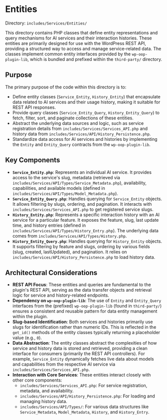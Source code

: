 # Entities

Directory: `includes/Services/Entities/`

This directory contains PHP classes that define entity representations and query mechanisms for AI services and their interaction histories. These entities are primarily designed for use with the WordPress REST API, providing a structured way to access and manage service-related data. The classes implement common entity interfaces provided by the `wp-oop-plugin-lib`, which is bundled and prefixed within the `third-party/` directory.

## Purpose

The primary purpose of the code within this directory is to:

- Define entity classes (`Service_Entity`, `History_Entity`) that encapsulate data related to AI services and their usage history, making it suitable for REST API responses.
- Provide query classes (`Service_Entity_Query`, `History_Entity_Query`) to fetch, filter, sort, and paginate collections of these entities.
- Abstract the underlying data sources and logic, such as service registration details from `includes/Services/Services_API.php` and history data from `includes/Services/API/History_Persistence.php`.
- Standardize data access for AI services and histories by implementing the `Entity` and `Entity_Query` contracts from the `wp-oop-plugin-lib`.

## Key Components

- **`Service_Entity.php`**: Represents an individual AI service. It provides access to the service's slug, metadata (retrieved via `includes/Services/API/Types/Service_Metadata.php`), availability, capabilities, and available models (defined in `includes/Services/API/Types/Model_Metadata.php`).
- **`Service_Entity_Query.php`**: Handles querying for `Service_Entity` objects. It allows filtering by slugs, ordering, and pagination. It interacts with `includes/Services/Services_API.php` to get registered service slugs.
- **`History_Entity.php`**: Represents a specific interaction history with an AI service for a particular feature. It exposes the feature, slug, last update time, and history entries (defined in `includes/Services/API/Types/History_Entry.php`). The underlying data comes from `includes/Services/API/Types/History.php`.
- **`History_Entity_Query.php`**: Handles querying for `History_Entity` objects. It supports filtering by feature and slugs, ordering by various fields (slug, created, lastUpdated), and pagination. It relies on `includes/Services/API/History_Persistence.php` to load history data.

## Architectural Considerations

- **REST API Focus**: These entities and queries are fundamental to the plugin's REST API, serving as the data transfer objects and retrieval logic for service and history-related endpoints.
- **Dependency on `wp-oop-plugin-lib`**: The use of `Entity` and `Entity_Query` interfaces from the (prefixed) `wp-oop-plugin-lib` (found in `third-party/`) ensures a consistent and reusable pattern for data entity management within the plugin.
- **Slug-based Identification**: Both services and histories primarily use slugs for identification rather than numeric IDs. This is reflected in the `get_id()` methods of the entity classes typically returning a placeholder value (e.g., `0`).
- **Data Abstraction**: The entity classes abstract the complexities of how service and history data is stored and retrieved, providing a clean interface for consumers (primarily the REST API controllers). For example, `Service_Entity` dynamically fetches live data about models and capabilities from the respective AI service via `includes/Services/Services_API.php`.
- **Interaction with Core Services**: These entities interact closely with other core components:
    - `includes/Services/Services_API.php`: For service registration, metadata, and availability.
    - `includes/Services/API/History_Persistence.php`: For loading and managing history data.
    - `includes/Services/API/Types/`: For various data structures like `Service_Metadata`, `Model_Metadata`, `History`, and `History_Entry`.
